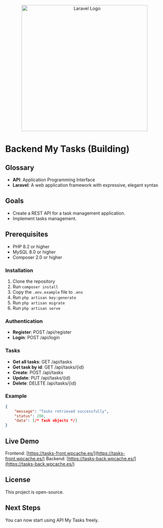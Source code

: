 <p align="center"><a href="https://laravel.com" target="_blank"><img src="https://raw.githubusercontent.com/laravel/art/master/logo-lockup/5%20SVG/2%20CMYK/1%20Full%20Color/laravel-logolockup-cmyk-red.svg" width="400" alt="Laravel Logo"></a></p>

# Backend My Tasks (Building)

## Glossary

- **API**: Application Programming Interface
- **Laravel**: A web application framework with expressive, elegant syntax

## Goals

- Create a REST API for a task management application.
- Implement tasks management.

## Prerequisites

- PHP 8.2 or higher
- MySQL 8.0 or higher
- Composer 2.0 or higher

### Installation

1. Clone the repository
2. Run `composer install`
3. Copy the `.env.example` file to `.env`
4. Run `php artisan key:generate`
5. Run `php artisan migrate`
6. Run `php artisan serve`

### Authentication

- **Register**: POST /api/register
- **Login**: POST /api/login

### Tasks

- **Get all tasks**: GET /api/tasks
- **Get task by id**: GET /api/tasks/{id}
- **Create**: POST /api/tasks
- **Update**: PUT /api/tasks/{id}
- **Delete**: DELETE /api/tasks/{id}

### Example

```json
{
    "message": "Tasks retrieved successfully",
    "status": 200,
    "data": [/* Task objects */]
}
```

## Live Demo
Frontend: [https://tasks-front.wpcache.es/](https://tasks-front.wpcache.es/)
Backend: [https://tasks-back.wpcache.es/](https://tasks-back.wpcache.es/)

## License
This project is open-source.

## Next Steps
You can now start using API My Tasks freely.

